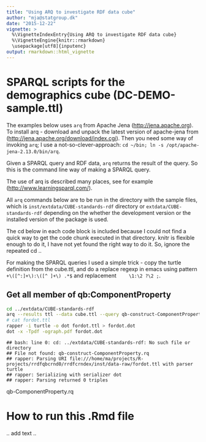 ```yaml
---
title: "Using ARQ to investigate RDF data cube"
author: "mja@statgroup.dk"
date: "2015-12-22"
vignette: >
  %\VignetteIndexEntry{Using ARQ to investigate RDF data cube}
  %\VignetteEngine{knitr::rmarkdown}
  \usepackage[utf8]{inputenc}
output: rmarkdown::html_vignette
---
```


# SPARQL scripts for the demographics cube (DC-DEMO-sample.ttl)

The examples below uses `arq` from Apache Jena
(http://jena.apache.org). To install arq - download and unpack the
latest version of apache-jena from
(http://jena.apache.org/download/index.cgi).
Then you need some way
of invoking `arq`; I use a not-so-clever-approach: `cd ~/bin; ln -s
/opt/apache-jena-2.13.0/bin/arq`.

Given a SPARQL query and RDF data, `arq` returns the result of the
query. So this is the command line way of making a SPARQL query.

The use of arq is described many places, see for example
(http://www.learningsparql.com/).

All `arq` commands below are to be run in the directory with the
sample files, which is `inst/extdata/CUBE-standards-rdf` directory or
`extdata/CUBE-standards-rdf` depending on the whether the development version
or the installed version of the package is used.

The cd below in each code block is included because I could not find a
quick way to get the code chunk executed in that directory. knitr is
flexible enough to do it, I have not yet found the right way to do it.
So, ignore the repeated cd ..

For making the SPARQL queries I used a simple trick - copy the turtle definition from the cube.ttl, and do a replace regexp in emacs using pattern `+\([^:]+\):\([^ ]+\) .*$` and replacement `    \1:\2 ?\2 ;`. 

## Get all member of qb:ComponentProperty 

```bash
cd ../extdata/CUBE-standards-rdf
arq --results ttl --data cube.ttl --query qb-construct-ComponentProperty.rq > fordot.ttl
# cat fordot.ttl
rapper -i turtle -o dot fordot.ttl > fordot.dot
dot -x -Tpdf -ograph.pdf fordot.dot
```

```
## bash: line 0: cd: ../extdata/CUBE-standards-rdf: No such file or directory
## File not found: qb-construct-ComponentProperty.rq
## rapper: Parsing URI file:///home/ma/projects/R-projects/rrdfqbcrnd0/rrdfcrndex/inst/data-raw/fordot.ttl with parser turtle
## rapper: Serializing with serializer dot
## rapper: Parsing returned 0 triples
```

qb-ComponentProperty.rq


# How to run this .Rmd file
.. add text ..
